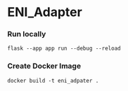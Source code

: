 # ENI_Adapter

### Run locally

`flask --app app run --debug --reload`

### Create Docker Image

`docker build -t eni_adpater .`
